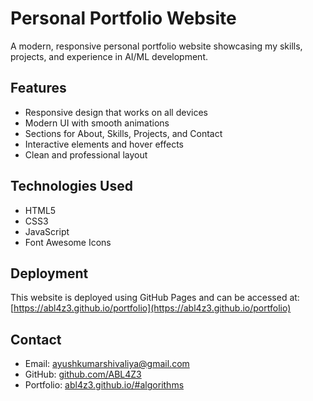 # Personal Portfolio Website

A modern, responsive personal portfolio website showcasing my skills, projects, and experience in AI/ML development.

## Features

- Responsive design that works on all devices
- Modern UI with smooth animations
- Sections for About, Skills, Projects, and Contact
- Interactive elements and hover effects
- Clean and professional layout

## Technologies Used

- HTML5
- CSS3
- JavaScript
- Font Awesome Icons

## Deployment

This website is deployed using GitHub Pages and can be accessed at: [https://abl4z3.github.io/portfolio](https://abl4z3.github.io/portfolio)

## Contact

- Email: ayushkumarshivaliya@gmail.com
- GitHub: [github.com/ABL4Z3](https://github.com/ABL4Z3)
- Portfolio: [abl4z3.github.io/#algorithms](https://abl4z3.github.io/#algorithms) 